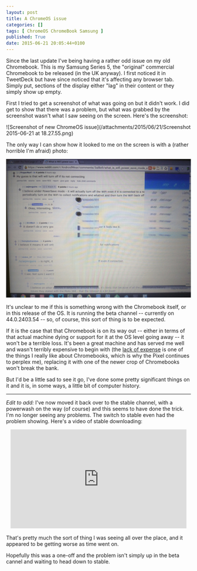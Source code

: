 ```yaml
---
layout: post
title: A ChromeOS issue
categories: []
tags: [ ChromeOS ChromeBook Samsung ]
published: True
date: 2015-06-21 20:05:44+0100
---
```


Since the last update I've being having a rather odd issue on my old Chromebook.
This is my Samsung Series 5, the "original" commercial Chromebook to be released
(in the UK anyway). I first noticed it in TweetDeck but have since noticed that
it's affecting any browser tab. Simply put, sections of the display either
"lag" in their content or they simply show up empty.

First I tried to get a screenshot of what was going on but it didn't work. I
did get to show that there was a problem, but what was grabbed by the screenshot
wasn't what I saw seeing on the screen. Here's the screenshot:

![Screenshot of new ChromeOS issue](/attachments/2015/06/21/Screenshot 2015-06-21 at 18.27.55.png)

The only way I can show how it looked to me on the screen is with a (rather
horrible I'm afraid) photo:

![Photo of what the screen actually looked like](/attachments/2015/06/21/IMG_20150621_183146.jpg)

It's unclear to me if this is something wrong with the Chromebook itself, or
in this release of the OS. It is running the beta channel -- currently on
44.0.2403.54 -- so, of course, this sort of thing is to be expected.

If it is the case that that Chromebook is on its way out -- either in terms of
that actual machine dying or support for it at the OS level going away -- it
won't be a terrible loss. It's been a great machine and has served me well
and wasn't terribly expensive to begin with (the
[lack of expense](https://www.youtube.com/watch?v=TVqe8ieqz10) is one of
the things I really like about Chromebooks, which is why the Pixel continues
to perplex me), replacing it with one of the newer crop of Chromebooks won't
break the bank.

But I'd be a little sad to see it go, I've done some pretty significant things
on it and it is, in some ways, a little bit of computer history.

---

_Edit to add:_ I've now moved it back over to the stable channel, with a
powerwash on the way (of course) and this seems to have done the trick. I'm
no longer seeing any problems. The switch to stable even had the problem
showing. Here's a video of stable downloading:

<center>
<iframe width="480" height="270" src="https://www.youtube.com/embed/dKURvastEAA" frameborder="0" allowfullscreen></iframe>
</center>

That's pretty much the sort of thing I was seeing all over the place, and it
appeared to be getting worse as time went on.

Hopefully this was a one-off and the problem isn't simply up in the beta
cannel and waiting to head down to stable.